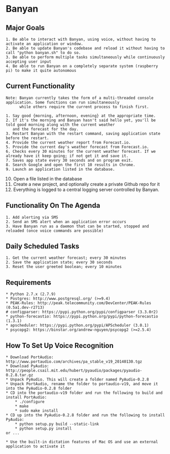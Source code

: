 # Banyan

## Major Goals

    1. Be able to interact with Banyan, using voice, without having to activate an application or window.
    2. Be able to update Banyan's codebase and reload it without having to call "python banyan.sh" to do so.
    3. Be able to perform multiple tasks simultaneously while continuously accepting user input
    4. Be able to run Banyan on a completely separate system (raspberry pi) to make it quite autonomous

## Current Functionality

    Note: Banyan currently takes the form of a multi-threaded console application. Some functions can run simultaneously
          while others require the current process to finish first.

    1. Say good {morning, afternoon, evening} at the appropriate time.
    2. If it's the morning and Banyan hasn't said hello yet, you'll be told good morning along with the current weather 
       and the forecast for the day.
    3. Restart Banyan with the restart command, saving application state before the restart.
    4. Provide the current weather report from Forecast.io.
    5. Provide the current day's weather forecast from Forecast.io.
    6. Checks every 30 minutes for the current weather forecast. If we already have it keep going; if not get it and save it.
    7. Saves app state every 30 seconds and on program exit.
    8. Search Google and open the first 10 results in Chrome.
    9. Launch an application listed in the database.
   10. Open a file listed in the database
   11. Create a new project, and optionally create a private Github repo for it
   12. Everything is logged to a central logging server controlled by Banyan.


## Functionality On The Agenda

    1. Add alerting via SMS
    2. Send an SMS alert when an application error occurs
    3. Have Banyan run as a daemon that can be started, stopped and reloaded (once voice commands are possible)
    

## Daily Scheduled Tasks

    1. Get the current weather forecast; every 30 minutes
    2. Save the application state; every 30 seconds
    3. Reset the user greeted boolean; every 10 minutes


## Requirements

    * Python 2.7.x (2.7.9)
    * Postgres: http://www.postgresql.org/ (>=9.4)
    * PEAK-Rules: http://peak.telecommunity.com/DevCenter/PEAK-Rules (0.5a1.dev-r2713)
    # configparser: https://pypi.python.org/pypi/configparser (3.3.0r2)
    * python-forecastio: https://pypi.python.org/pypi/python-forecastio (1.3.1)
    * apscheduler: https://pypi.python.org/pypi/APScheduler (3.0.1)
    * psycopg2: https://binstar.org/andrew-nguyen/psycopg2 (>=2.5.4)

## How To Set Up Voice Recognition

    * Download PortAudio: http://www.portaudio.com/archives/pa_stable_v19_20140130.tgz
    * Download PyAudio: http://people.csail.mit.edu/hubert/pyaudio/packages/pyaudio-0.2.8.tar.gz
    * Unpack PyAudio. This will create a folder named PyAudio-0.2.8
    * Unpack PortAudio, rename the folder to portaudio-v19, and move it into the PyAudio-0.2.8 folder
    * CD into the portaudio-v19 folder and run the following to build and install PortAudio:
        * ./configure
        * make
        * sudo make install
    * CD up into the PyAudio-0.2.8 folder and run the following to install PyAudio:
        * python setup.py build --static-link
        * python setup.py install
    or ...
    
    * Use the built-in dictation features of Mac OS and use an external application to activate it